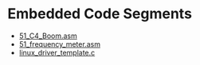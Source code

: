 # Embedded Code Segments

* [51_C4_Boom.asm](51_C4_Boom.asm)
* [51_frequency_meter.asm](51_frequency_meter.asm)
* [linux_driver_template.c](linux_driver_template.c)
